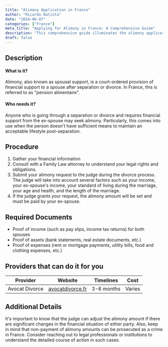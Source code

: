```yaml
---
title: "Alimony Application in France"
author: "Ricardo Batista"
date: "2024-06-07"
categories: ["France"]
meta_title: "Applying for Alimony in France: A Comprehensive Guide"
description: "This comprehensive guide illuminates the alimony application process in France"
draft: false
---
```


## Description

#### What is it?
Alimony, also known as spousal support, is a court-ordered provision of financial support to a spouse after separation or divorce. In France, this is referred to as "pension alimentaire". 

#### Who needs it?
Anyone who is going through a separation or divorce and requires financial support from the ex-spouse may seek alimony. Particularly, this comes into use when the person doesn't have sufficient means to maintain an acceptable lifestyle post-separation.

## Procedure

1. Gather your financial information
2. Consult with a Family Law attorney to understand your legal rights and obligations.
3. Submit your alimony request to the judge during the divorce process. The judge will take into account several factors such as your income, your ex-spouse's income, your standard of living during the marriage, your age and health, and the length of the marriage.
4. If the judge grants your request, the alimony amount will be set and must be paid by your ex-spouse.

## Required Documents

- Proof of income (such as pay slips, income tax returns) for both spouses
- Proof of assets (bank statements, real estate documents, etc.)
- Proof of expenses (rent or mortgage payments, utility bills, food and clothing expenses, etc.)

## Providers that can do it for you

| Provider        |     Website     |     Timelines    |       Cost      |
| --------------- | --------------- |  :-------------: | :-------------: |
| Avocat Divorce  |  [avocatdivorce.fr](https://www.avocatdivorce.fr/)     |      3-6 months      |    Varies        |

## Additional Details
It's important to know that the judge can adjust the alimony amount if there are significant changes in the financial situation of either party. Also, keep in mind that non-payment of alimony amounts can be prosecuted as a crime in France. Consider reaching out to legal professionals or institutions to understand the detailed course of action in such cases.